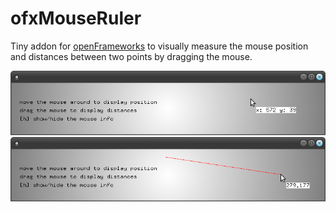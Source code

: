 # ofxMouseRuler

Tiny addon for [openFrameworks](https://github.com/openframeworks/openFrameworks) to visually measure the mouse position and distances between two points by dragging the mouse.

![position](ofxMouseRuler-position.png)
![distance](ofxMouseRuler-distance.png)
